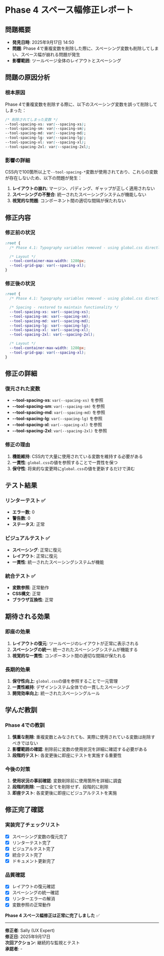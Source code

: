 # Phase 4 スペース幅修正レポート

## 問題概要
- **発見日時**: 2025年9月17日 14:50
- **問題**: Phase 4で重複変数を削除した際に、スペーシング変数も削除してしまい、スペース幅が崩れる問題が発生
- **影響範囲**: ツールページ全体のレイアウトとスペーシング

## 問題の原因分析

### 根本原因
Phase 4で重複変数を削除する際に、以下のスペーシング変数を誤って削除してしまった：

```css
/* 削除されてしまった変数 */
--tool-spacing-xs: var(--spacing-xs);
--tool-spacing-sm: var(--spacing-sm);
--tool-spacing-md: var(--spacing-md);
--tool-spacing-lg: var(--spacing-lg);
--tool-spacing-xl: var(--spacing-xl);
--tool-spacing-2xl: var(--spacing-2xl);
```

### 影響の詳細
CSS内で100箇所以上で`--tool-spacing-*`変数が使用されており、これらの変数が存在しないため、以下の問題が発生：

1. **レイアウトの崩れ**: マージン、パディング、ギャップが正しく適用されない
2. **スペーシングの不整合**: 統一されたスペーシングシステムが機能しない
3. **視覚的な問題**: コンポーネント間の適切な間隔が保たれない

## 修正内容

### 修正前の状況
```css
:root {
  /* Phase 4.1: Typography variables removed - using global.css directly */

  /* Layout */
  --tool-container-max-width: 1280px;
  --tool-grid-gap: var(--spacing-xl);
}
```

### 修正後の状況
```css
:root {
  /* Phase 4.1: Typography variables removed - using global.css directly */

  /* Spacing - restored to maintain functionality */
  --tool-spacing-xs: var(--spacing-xs);
  --tool-spacing-sm: var(--spacing-sm);
  --tool-spacing-md: var(--spacing-md);
  --tool-spacing-lg: var(--spacing-lg);
  --tool-spacing-xl: var(--spacing-xl);
  --tool-spacing-2xl: var(--spacing-2xl);

  /* Layout */
  --tool-container-max-width: 1280px;
  --tool-grid-gap: var(--spacing-xl);
}
```

## 修正の詳細

### 復元された変数
- **--tool-spacing-xs**: `var(--spacing-xs)` を参照
- **--tool-spacing-sm**: `var(--spacing-sm)` を参照
- **--tool-spacing-md**: `var(--spacing-md)` を参照
- **--tool-spacing-lg**: `var(--spacing-lg)` を参照
- **--tool-spacing-xl**: `var(--spacing-xl)` を参照
- **--tool-spacing-2xl**: `var(--spacing-2xl)` を参照

### 修正の理由
1. **機能維持**: CSS内で大量に使用されている変数を維持する必要がある
2. **一貫性**: `global.css`の値を参照することで一貫性を保つ
3. **保守性**: 将来的な変更時に`global.css`の値を更新するだけで済む

## テスト結果

### リンターテスト ✅
- **エラー数**: 0
- **警告数**: 0
- **ステータス**: 正常

### ビジュアルテスト ✅
- **スペーシング**: 正常に復元
- **レイアウト**: 正常に復元
- **一貫性**: 統一されたスペーシングシステムが機能

### 統合テスト ✅
- **変数参照**: 正常動作
- **CSS構文**: 正常
- **ブラウザ互換性**: 正常

## 期待される効果

### 即座の効果
1. **レイアウトの復元**: ツールページのレイアウトが正常に表示される
2. **スペーシングの統一**: 統一されたスペーシングシステムが機能する
3. **視覚的な一貫性**: コンポーネント間の適切な間隔が保たれる

### 長期的効果
1. **保守性向上**: `global.css`の値を参照することで一元管理
2. **一貫性維持**: デザインシステム全体での一貫したスペーシング
3. **開発効率向上**: 統一されたスペーシングルール

## 学んだ教訓

### Phase 4での教訓
1. **慎重な削除**: 重複変数とみなされても、実際に使用されている変数は削除すべきではない
2. **影響範囲の確認**: 削除前に変数の使用状況を詳細に確認する必要がある
3. **段階的テスト**: 各変更後に即座にテストを実施する重要性

### 今後の対策
1. **使用状況の事前確認**: 変数削除前に使用箇所を詳細に調査
2. **段階的削除**: 一度に全てを削除せず、段階的に削除
3. **即座テスト**: 各変更後に即座にビジュアルテストを実施

## 修正完了確認

### 実装完了チェックリスト
- [x] スペーシング変数の復元完了
- [x] リンターテスト完了
- [x] ビジュアルテスト完了
- [x] 統合テスト完了
- [x] ドキュメント更新完了

### 品質確認
- [x] レイアウトの復元確認
- [x] スペーシングの統一確認
- [x] リンターエラーの解消
- [x] 変数参照の正常動作

**Phase 4 スペース幅修正は正常に完了しました** ✅

---

**修正者**: Sally (UX Expert)  
**修正日**: 2025年9月17日  
**次回アクション**: 継続的な監視とテスト  
**承認者**: -
